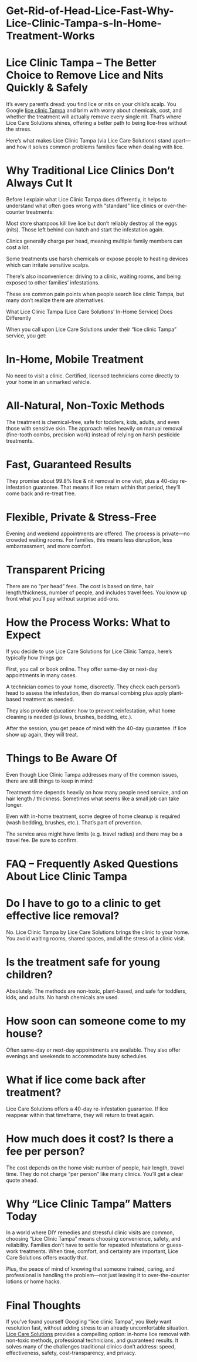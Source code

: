# Get-Rid-of-Head-Lice-Fast-Why-Lice-Clinic-Tampa-s-In-Home-Treatment-Works

# Lice Clinic Tampa – The Better Choice to Remove Lice and Nits Quickly & Safely

It’s every parent’s dread: you find lice or nits on your child’s scalp. You Google [lice clinic Tampa](https://licecaresolutions.com/florida/lice-clinic-tampa/) and brim with worry about chemicals, cost, and whether the treatment will actually remove every single nit. That’s where Lice Care Solutions shines, offering a better path to being lice-free without the stress.

Here’s what makes Lice Clinic Tampa (via Lice Care Solutions) stand apart—and how it solves common problems families face when dealing with lice.

# Why Traditional Lice Clinics Don’t Always Cut It

Before I explain what Lice Clinic Tampa does differently, it helps to understand what often goes wrong with “standard” lice clinics or over-the-counter treatments:

Most store shampoos kill live lice but don’t reliably destroy all the eggs (nits). Those left behind can hatch and start the infestation again.

Clinics generally charge per head, meaning multiple family members can cost a lot.

Some treatments use harsh chemicals or expose people to heating devices which can irritate sensitive scalps.

There's also inconvenience: driving to a clinic, waiting rooms, and being exposed to other families’ infestations.

These are common pain points when people search lice clinic Tampa, but many don’t realize there are alternatives.

What Lice Clinic Tampa (Lice Care Solutions’ In-Home Service) Does Differently

When you call upon Lice Care Solutions under their “lice clinic Tampa” service, you get:

# In-Home, Mobile Treatment
No need to visit a clinic. Certified, licensed technicians come directly to your home in an unmarked vehicle. 

# All-Natural, Non-Toxic Methods
The treatment is chemical-free, safe for toddlers, kids, adults, and even those with sensitive skin. The approach relies heavily on manual removal (fine-tooth combs, precision work) instead of relying on harsh pesticide treatments. 

# Fast, Guaranteed Results
They promise about 99.8% lice & nit removal in one visit, plus a 40-day re-infestation guarantee. That means if lice return within that period, they’ll come back and re-treat free. 


# Flexible, Private & Stress-Free
Evening and weekend appointments are offered. The process is private—no crowded waiting rooms. For families, this means less disruption, less embarrassment, and more comfort. 

# Transparent Pricing
There are no “per head” fees. The cost is based on time, hair length/thickness, number of people, and includes travel fees. You know up front what you’ll pay without surprise add-ons. 

# How the Process Works: What to Expect

If you decide to use Lice Care Solutions for Lice Clinic Tampa, here’s typically how things go:

First, you call or book online. They offer same-day or next-day appointments in many cases. 


A technician comes to your home, discreetly. They check each person’s head to assess the infestation, then do manual combing plus apply plant-based treatment as needed. 


They also provide education: how to prevent reinfestation, what home cleaning is needed (pillows, brushes, bedding, etc.). 


After the session, you get peace of mind with the 40-day guarantee. If lice show up again, they will treat. 


# Things to Be Aware Of

Even though Lice Clinic Tampa addresses many of the common issues, there are still things to keep in mind:

Treatment time depends heavily on how many people need service, and on hair length / thickness. Sometimes what seems like a small job can take longer.

Even with in-home treatment, some degree of home cleanup is required (wash bedding, brushes, etc.). That’s part of prevention.

The service area might have limits (e.g. travel radius) and there may be a travel fee. Be sure to confirm. 

# FAQ – Frequently Asked Questions About Lice Clinic Tampa

# Do I have to go to a clinic to get effective lice removal?
No. Lice Clinic Tampa by Lice Care Solutions brings the clinic to your home. You avoid waiting rooms, shared spaces, and all the stress of a clinic visit. 

# Is the treatment safe for young children?
Absolutely. The methods are non-toxic, plant-based, and safe for toddlers, kids, and adults. No harsh chemicals are used. 

# How soon can someone come to my house?
Often same-day or next-day appointments are available. They also offer evenings and weekends to accommodate busy schedules. 

# What if lice come back after treatment?
Lice Care Solutions offers a 40-day re-infestation guarantee. If lice reappear within that timeframe, they will return to treat again. 

# How much does it cost? Is there a fee per person?
The cost depends on the home visit: number of people, hair length, travel time. They do not charge “per person” like many clinics. You’ll get a clear quote ahead. 

# Why “Lice Clinic Tampa” Matters Today

In a world where DIY remedies and stressful clinic visits are common, choosing “Lice Clinic Tampa” means choosing convenience, safety, and reliability. Families don’t have to settle for repeated infestations or guess-work treatments. When time, comfort, and certainty are important, Lice Care Solutions offers exactly that.

Plus, the peace of mind of knowing that someone trained, caring, and professional is handling the problem—not just leaving it to over-the-counter lotions or home hacks.

# Final Thoughts

If you’ve found yourself Googling “lice clinic Tampa”, you likely want resolution fast, without adding stress to an already uncomfortable situation. [Lice Care Solutions](licecaresolutions.com) provides a compelling option: in-home lice removal with non-toxic methods, professional technicians, and guaranteed results. It solves many of the challenges traditional clinics don’t address: speed, effectiveness, safety, cost-transparency, and privacy.
